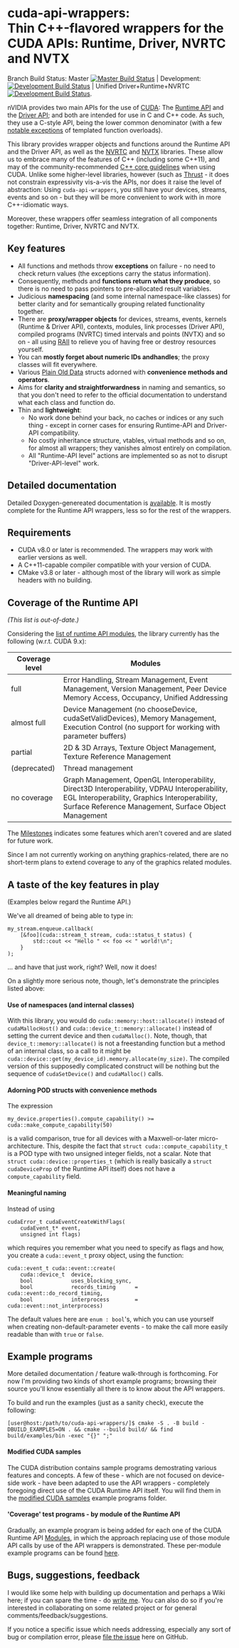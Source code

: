 # cuda-api-wrappers:<br> Thin C++-flavored wrappers for the CUDA APIs: Runtime, Driver, NVRTC and NVTX

Branch Build Status: Master [![Master Build Status](https://travis-ci.com/eyalroz/cuda-api-wrappers.svg?branch=master)](https://travis-ci.com/eyalroz/cuda-api-wrappers) | Development: [![Development Build Status](https://travis-ci.com/eyalroz/cuda-api-wrappers.svg?branch=development)](https://travis-ci.com/eyalroz/cuda-api-wrappers) | Unified Driver+Runtime+NVRTC [![Development Build Status](https://travis-ci.com/eyalroz/cuda-api-wrappers.svg?branch=driver-wrappers)](https://travis-ci.com/eyalroz/cuda-api-wrappers).

nVIDIA provides two main APIs for the use of [CUDA](http://www.nvidia.com/object/cuda_home_new.html): The
[Runtime API](http://docs.nvidia.com/cuda/cuda-runtime-api/index.html) and the
[Driver API](http://docs.nvidia.com/cuda/cuda-driver-api/index.html); and both are intended for use in C and C++ code. As such, they use a C-style API, being the lower common denominator (with a few [notable exceptions](https://docs.nvidia.com/cuda/cuda-runtime-api/group__CUDART__HIGHLEVEL.html) of templated function overloads).

This library provides wrapper objects and functions around the Runtime API and the Driver API, as well as the [NVRTC](https://docs.nvidia.com/cuda/nvrtc/index.html) and
[NVTX](https://docs.nvidia.com/cuda/profiler-users-guide/index.html#nvtx) libraries. These allow us to embrace many of the features of C++ (including some C++11), and may of the community-recommended [C++ core guidelines](https://github.com/isocpp/CppCoreGuidelines) when using CUDA. Unlike some higher-level libraries, however (such as [Thrust](https://thrust.github.io/) - it does not constrain expressivity vis-a-vis the APIs, nor does it raise the level of abstraction: Using `cuda-api-wrappers`, you still have your devices, streams, events and so on - but they will be more convenient to work with in more C++-idiomatic ways.

Moreover, these wrappers offer seamless integration of all components together: Runtime, Driver, NVRTC and NVTX.

## Key features

- All functions and methods throw **exceptions** on failure - no need to check return values (the exceptions carry the status information).
- Consequently, methods and **functions return what they produce**, so there is no need to pass pointers to pre-allocated result variables.
- Judicious **namespacing** (and some internal namespace-like classes) for better clarity and for semantically grouping related functionality together.
- There are **proxy/wrapper objects** for devices, streams, events, kernels (Runtime & Driver API), contexts, modules, link processes (Driver API), compiled programs (NVRTC) timed intervals and points (NVTX) and so on - all using [RAII](http://en.cppreference.com/w/cpp/language/raii) to relieve you of having free or destroy resources yourself.
- You can  **mostly forget about numeric IDs andhandles**; the proxy classes will fit everywhere.
- Various [Plain Old Data](http://en.cppreference.com/w/cpp/concept/PODType) structs adorned with **convenience methods and operators**.
- Aims for **clarity and straightforwardness** in naming and semantics, so that you don't need to refer to the official documentation to understand what each class and function do.
- Thin and **lightweight**:
    - No work done behind your back, no caches or indices or any such thing - except in corner cases for ensuring Runtime-API and Driver-API compatibility.
    - No costly inheritance structure, vtables, virtual methods and so on, for almost all wrappers; they vanishes almost entirely on compilation.
    - All "Runtime-API level" actions are implemented so as not to disrupt "Driver-API-level" work.

## Detailed documentation

Detailed Doxygen-genereated documentation is [available](https://codedocs.xyz/eyalroz/cuda-api-wrappers/). It is mostly complete for the Runtime API wrappers, less so for the rest of the wrappers.

## Requirements

- CUDA v8.0 or later is recommended. The wrappers may work with earlier versions as well.
- A C++11-capable compiler compatible with your version of CUDA.
- CMake v3.8 or later - although most of the library will work as simple headers with no building.

## Coverage of the Runtime API

*(This list is out-of-date.)*

Considering the [list of runtime API modules](http://docs.nvidia.com/cuda/cuda-runtime-api/modules.html#modules), the library currently has the following (w.r.t. CUDA 9.x):

| Coverage level  | Modules                                                                 |
|-----------------|-------------------------------------------------------------------------|
| full            | Error Handling, Stream Management, Event Management, Version Management, Peer Device Memory Access, Occupancy, Unified Addressing |
| almost full     | Device Management (no chooseDevice, cudaSetValidDevices),  Memory Management, Execution Control (no support for working with parameter buffers) |
| partial         | 2D & 3D Arrays, Texture Object Management, Texture Reference Management  |
| (deprecated)    | Thread management |
| no coverage     | Graph Management, OpenGL Interoperability, Direct3D Interoperability, VDPAU Interoperability, EGL Interoperability, Graphics Interoperability, Surface Reference Management, Surface Object Management   |

The [Milestones](https://github.com/eyalroz/cuda-api-wrappers/milestones) indicates some features which aren't covered and are slated for future work.

Since I am not currently working on anything graphics-related, there are no short-term plans to extend coverage to any of the graphics related modules.

## A taste of the key features in play

(Examples below regard the Runtime API.)

We've all dreamed of being able to type in:

	my_stream.enqueue.callback(
		[&foo](cuda::stream_t stream, cuda::status_t status) {
			std::cout << "Hello " << foo << " world!\n";
		}
	);

... and have that just work, right? Well, now it does!

On a slightly more serious note, though, let's demonstrate the principles listed above:

#### Use of namespaces (and internal classes)
With this library, you would do `cuda::memory::host::allocate()` instead of `cudaMallocHost()` and `cuda::device_t::memory::allocate()` instead of setting the current device and then `cudaMalloc()`. Note, though, that `device_t::memory::allocate()` is not a freestanding function but a method of an internal class, so a call to it might be `cuda::device::get(my_device_id).memory.allocate(my_size)`. The compiled version of this supposedly complicated construct will be nothing but the sequence of `cudaSetDevice()` and `cudaMalloc()` calls.

#### Adorning POD structs with convenience methods
The expression
```
my_device.properties().compute_capability() >= cuda::make_compute_capability(50)
```
is a valid comparison, true for all devices with a Maxwell-or-later micro-architecture. This, despite the fact that `struct cuda::compute_capability_t` is a POD type with two unsigned integer fields, not a scalar. Note that `struct cuda::device::properties_t` (which is really basically a `struct cudaDeviceProp` of the Runtime API itself) does not have a `compute_capability` field.

#### Meaningful naming
Instead of using
```
cudaError_t cudaEventCreateWithFlags(
    cudaEvent_t* event,
    unsigned int flags)
```
which requires you remember what you need to specify as flags and how, you create a `cuda::event_t` proxy object, using the function:
```
cuda::event_t cuda::event::create(
    cuda::device_t  device,
    bool            uses_blocking_sync,
    bool            records_timing      = cuda::event::do_record_timing,
    bool            interprocess        = cuda::event::not_interprocess)
```
The default values here are `enum : bool`'s, which you can use yourself when creating non-default-parameter events - to make the call more easily readable than with `true` or `false`.

## Example programs

More detailed documentation / feature walk-through is forthcoming. For now I'm providing two kinds of short example programs; browsing their source you'll know essentially all there is to know about the API wrappers.

To build and run the examples (just as a sanity check), execute the following:

    [user@host:/path/to/cuda-api-wrappers/]$ cmake -S . -B build -DBUILD_EXAMPLES=ON . && cmake --build build/ && find build/examples/bin -exec "{}" ";"


#### Modified CUDA samples

The CUDA distribution contains sample programs demostrating various features and concepts. A few of these - which are not focused on device-side work - have been adapted to use the API wrappers - completely foregoing direct use of the CUDA Runtime API itself. You will find them in the [modified CUDA samples](https://github.com/eyalroz/cuda-api-wrappers/tree/master/examples/modified_cuda_samples/) example programs folder.

#### 'Coverage' test programs - by module of the Runtime API

Gradually, an example program is being added for each one of the CUDA Runtime API [Modules](http://docs.nvidia.com/cuda/cuda-runtime-api/modules.html#modules), in which the approach replacing use of those module API calls by use of the API wrappers is demonstrated. These per-module example programs can be found [here](https://github.com/eyalroz/cuda-api-wrappers/tree/master/examples/by_runtime_api_module/).

## Bugs, suggestions, feedback

I would like some help with building up documentation and perhaps a Wiki here; if you can spare the time - do [write me](mailto:eyalroz1@gmx.com). You can also do so if you're interested in collaborating on some related project or for general comments/feedback/suggestions.

If you notice a specific issue which needs addressing, especially any sort of bug or compilation error, please [file the issue](https://github.com/eyalroz/cuda-api-wrappers/issues) here on GitHub.
